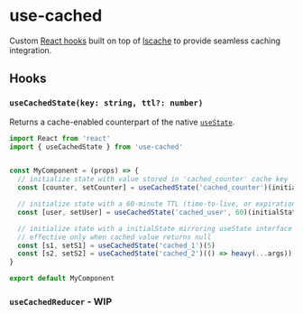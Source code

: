 # use-cached

Custom [React hooks](https://reactjs.org/docs/hooks-custom.html) built on top of [lscache](https://github.com/pamelafox/lscache) to provide seamless caching integration.

## Hooks

### `useCachedState(key: string, ttl?: number)`

Returns a cache-enabled counterpart of the native [`useState`](https://reactjs.org/docs/hooks-state.html).

```jsx
import React from 'react'
import { useCachedState } from 'use-cached'


const MyComponent = (props) => {
  // initialize state with value stored in 'cached_counter' cache key
  const [counter, setCounter] = useCachedState('cached_counter')(initialState)

  // initialize state with a 60-minute TTL (time-to-live, or expiration time)
  const [user, setUser] = useCachedState('cached_user', 60)(initialState)

  // initialize state with a initialState mirroring useState interface
  // effective only when cached value returns null
  const [s1, setS1] = useCachedState('cached_1')(5)
  const [s2, setS2] = useCachedState('cached_2')(() => heavy(...args))
}

export default MyComponent
```

### `useCachedReducer` - WIP
